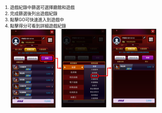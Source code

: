 1. 遊戲紀錄中篩選可選擇廳館和遊戲
2. 完成篩選後列出遊戲紀錄
3. 點擊GO可快速進入到遊戲中
4. 點擊得分可看到詳細遊戲紀錄
![image.png](/.attachments/image-3bf4dd4c-8dba-4e34-b817-abcd47c2bf22.png)